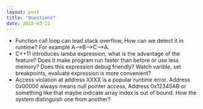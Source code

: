 ```yaml
---
layout: post
title: "Questions" 
date: 2015-03-21
---
```

- Function call loop can lead stack overflow, How can we detect it in runtime?   For example 
A-->B-->C-->A.   
- C++11 introduces lamba expression, what is the advantage of the feature? Does it make program 
run faster than before or use less memory? Does this expression debug friendly? Watch varible,
set breakpoints, evaluate expression is more convenient?   
- Access violation at address XXXX is a popular runtime error. Address 0x00000 always means 
null pointer access, Address 0x12345AB or something like that maybe indicate array index is 
out of bound. How the system distinguish one from another?



